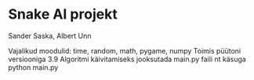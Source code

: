 # Snake AI projekt
Sander Saska, Albert Unn

Vajalikud moodulid: time, random, math, pygame, numpy
Toimis püütoni versiooniga 3.9
Algoritmi käivitamiseks jooksutada main.py faili
nt käsuga python main.py
